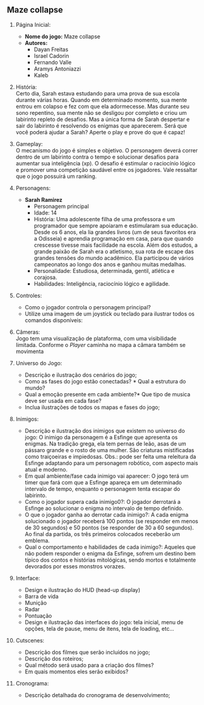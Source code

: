 ##  Maze collapse
1. Página Inicial:
    * **Nome do jogo:** Maze collapse 
    * **Autores:** 
        * Dayan Freitas
        * Israel Cadorin
        * Fernando Valle
        * Aramys Antoniazzi         
        * Kaleb 
    
2. História:  
Certo dia, Sarah estava estudando para uma prova de sua escola durante várias horas. Quando em determinado momento, sua mente entrou em colapso e fez com que ela adormecesse. Mas durante seu sono repentino, sua mente não se desligou por completo e criou um labirinto repleto de desafios. Mas a única forma de Sarah despertar e sair do labirinto é resolvendo os enigmas que aparecerem. Será que você poderá ajudar a Sarah? Aperte o play e prove do que é capaz! 

3. Gameplay:  
    O mecanismo do jogo é simples e objetivo. O personagem deverá correr dentro de um labirinto contra o tempo e solucionar desafios para aumentar sua inteligência (xp). O desafio é estimular o raciocínio lógico e promover uma competição saudável entre os jogadores. Vale ressaltar que o jogo possuirá um ranking.

4. Personagens:  
    * **Sarah Ramirez**  
        * Personagem principal
        * Idade: 14
        * História: Uma adolescente filha de uma professora e um programador que sempre apoiaram e estimularam sua educação. Desde os 6 anos, ela lia grandes livros (um de seus favoritos era a Odisseia) e aprendia programação em casa, para que quando crescesse tivesse mais facilidade na escola. Além dos estudos, a grande paixão de Sarah era o atletismo, sua rota de escape das grandes tensões do mundo acadêmico. Ela participou de vários campeonatos ao longo dos anos e ganhou muitas medalhas.
        * Personalidade: Estudiosa, determinada, gentil, atlética e corajosa.  
        * Habilidades: Inteligência, raciocínio lógico e agilidade.
        
5. Controles: 
    * Como o jogador controla o personagem principal? 
    * Utilize uma imagem de um joystick ou teclado para ilustrar todos 
    os comandos disponíveis:

6. Câmeras:  
    Jogo tem uma visualização de plataforma, com uma visibilidade limitada. Conforme o *Player* caminha no mapa a câmara também se movimenta

7. Universo do Jogo: 
    * Descrição e ilustração dos cenários do jogo; 
    * Como as fases do jogo estão conectadas? * Qual a estrutura do mundo? 
    * Qual a emoção presente em cada ambiente?* Que tipo de musica deve ser usada em cada fase?
    * Inclua ilustrações de todos os mapas e fases do jogo; 

8. Inimigos: 
    * Descrição e ilustração dos inimigos que existem no universo do 
    jogo: O inimigo da personagem é a Esfinge que apresenta os enigmas. Na tradição grega, ela tem pernas de leão, asas de um pássaro grande e o rosto de uma mulher. São criaturas mistificadas como traiçoeiras e impiedosas. Obs.: pode ser feita uma releitura da Esfinge adaptando para um personagem robótico, com aspecto mais atual e moderno.
    * Em qual ambiente/fase cada inimigo vai aparecer: O jogo terá um timer que fará com que a Esfinge apareça em um determinado intervalo de tempo, enquanto o personagem tenta escapar do labirinto. 
    * Como o jogador supera cada inimigo0?: O jogador derrotará a Esfinge ao solucionar o enigma no intervalo de tempo definido. 
    * O que o jogador ganha ao derrotar cada inimigo?: A cada enigma solucionado o jogador receberá 100 pontos (se responder em menos de 30 segundos) e 50 pontos (se responder de 30 a 60 segundos). Ao final da partida, os três primeiros colocados receberão um emblema. 
    * Qual o comportamento e habilidades de cada inimigo?: Aqueles que não podem responder o enigma da Esfinge, sofrem um destino bem típico dos contos e histórias mitológicas, sendo mortos e totalmente devorados por esses monstros vorazes.
   

9. Interface: 
    * Design e ilustração do HUD (head-up display)
    * Barra de vida 
    * Munição 
    * Radar 
    * Pontuação
    * Design e ilustração das interfaces do jogo: tela inicial, menu de 
    opções, tela de pause, menu de itens, tela de loading, etc... 

10. Cutscenes: 
    * Descrição dos filmes que serão incluídos no jogo;
    * Descrição dos roteiros; 
    * Qual método será usado para a criação dos filmes? 
    * Em quais momentos eles serão exibidos? 

11. Cronograma: 
    * Descrição detalhada do cronograma de desenvolvimento; 

